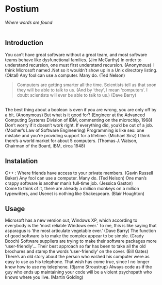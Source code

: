 # Postium

*Where words are found*
<br />
<br />
## Introduction
You can’t have great software without a great team, and most software teams behave like dysfunctional families. (Jim McCarthy) In order to understand recursion, one must first understand recursion. (Anonymous) I think Microsoft named .Net so it wouldn’t show up in a Unix directory listing. (Oktal) Any fool can use a computer. Many do. (Ted Nelson)
<br />
> Computers are getting smarter all the time. Scientists tell us that soon they will be able to talk to us. (And by ‘they’, I mean ‘computers’. I doubt scientists will ever be able to talk to us.) (Dave Barry)
<br />
The best thing about a boolean is even if you are wrong, you are only off by a bit. (Anonymous) But what is it good for? (Engineer at the Advanced Computing Systems Division of IBM, commenting on the microchip, 1968) Don’t worry if it doesn’t work right. If everything did, you’d be out of a job. (Mosher’s Law of Software Engineering) Programming is like sex: one mistake and you’re providing support for a lifetime. (Michael Sinz) I think there’s a world market for about 5 computers. (Thomas J. Watson, Chairman of the Board, IBM, circa 1948)

## Instalation
C++ : Where friends have access to your private members. (Gavin Russell Baker) Any fool can use a computer. Many do. (Ted Nelson) One man’s crappy software is another man’s full-time job. (Jessica Gaston)
<br />
Come to think of it, there are already a million monkeys on a million typewriters, and Usenet is nothing like Shakespeare. (Blair Houghton)

## Usage
Microsoft has a new version out, Windows XP, which according to everybody is the ‘most reliable Windows ever.’ To me, this is like saying that asparagus is ‘the most articulate vegetable ever.’ (Dave Barry) The function of good software is to make the complex appear to be simple. (Grady Booch) Software suppliers are trying to make their software packages more ‘user-friendly’… Their best approach so far has been to take all the old brochures and stamp the words ‘user-friendly’ on the cover. (Bill Gates) There’s an old story about the person who wished his computer were as easy to use as his telephone. That wish has come true, since I no longer know how to use my telephone. (Bjarne Stroustrup) Always code as if the guy who ends up maintaining your code will be a violent psychopath who knows where you live. (Martin Golding)
